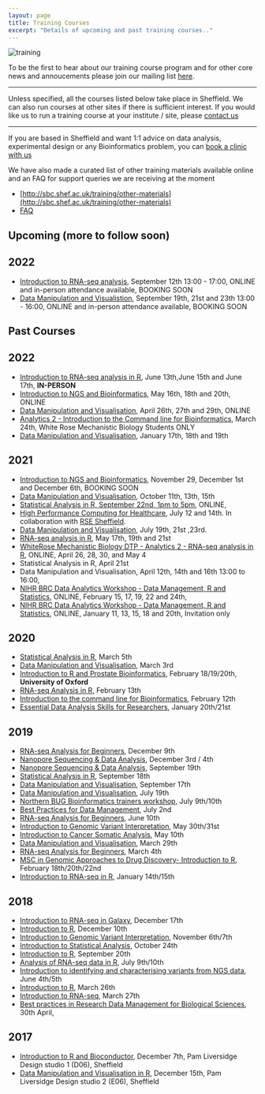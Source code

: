 ```yaml
---
layout: page
title: Training Courses
excerpt: "Details of upcoming and past training courses.."
---
```


![training](../images/RNA-seq-course.jpg)

To be the first to hear about our training course program and for other core news and annoucements please join our mailing list [here](https://groups.google.com/a/sheffield.ac.uk/forum/#!forum/bioinformatics-core-news/join). 

---
<!--You can also tell us about what courses you would like to attend in the future by [filling in this form](http://goo.gl/97fZGt)-->

Unless specified, all the courses listed below take place in Sheffield. We can also run courses at other sites if there is sufficient interest. If you would like us to run a training course at your institute / site, please [contact us](mailto:bioinformatics-core@sheffield.ac.uk)

---

If you are based in Sheffield and want 1:1 advice on data analysis, experimental design or any Bioinformatics problem, you can [book a clinic with us](https://sbc.shef.ac.uk/blog/clinics/)

We have also made a curated list of other training materials available online and an FAQ for support queries we are receiving at the moment

- [http://sbc.shef.ac.uk/training/other-materials](http://sbc.shef.ac.uk/training/other-materials)
- [FAQ](http://sbc.shef.ac.uk/training/faq)


## Upcoming (more to follow soon)

## 2022

- [Introduction to RNA-seq analysis](http://sbc.shef.ac.uk/training/rna-seq-introduction-online-2022-09-12), September 12th 13:00 - 17:00, ONLINE and in-person attendance available, BOOKING SOON
- [Data Manipulation and Visualistion](http://sbc.shef.ac.uk/training/r-introduction-online-2022-09-19), September 19th, 21st and 23th 13:00 - 16:00, ONLINE and in-person attendance available, BOOKING SOON

## Past Courses

## 2022
- [Introduction to RNA-seq analysis in R](http://sbc.shef.ac.uk/training/rna-seq-in-r-2022-06-13), June 13th,June 15th and June 17th, **IN-PERSON**
- [Introduction to NGS and Bioinformatics](http://sbc.shef.ac.uk/training/ngs-introduction-2022-05), May 16th, 18th and 20th,  ONLINE
- [Data Manipulation and Visualisation](http://sbc.shef.ac.uk/training/r-introduction-online-2022-04-26), April 26th, 27th and 29th, ONLINE
- [Analytics 2 - Introduction to the Command line for Bioinformatics](https://www.whiterose-mechanisticbiology-dtp.ac.uk/training-and-events/upcoming/analytics-2-introduction-to-the-command-line-for-bioinformatics-2022/), March 24th, White Rose Mechanistic Biology Students ONLY
- [Data Manipulation and Visualisation](http://sbc.shef.ac.uk/training/r-introduction-online-2022-01-11), January 17th, 18th and 19th

## 2021
- [Introduction to NGS and Bioinformatics](http://sbc.shef.ac.uk/training/ngs-introduction-2021-11), November 29, December 1st and December 6th, BOOKING SOON
- [Data Manipulation and Visualisation](http://sbc.shef.ac.uk/training/r-introduction-online-2021-10-11/), October 11th, 13th, 15th
- [Statistical Analysis in R, September 22nd, 1pm to 5pm](https://sbc.shef.ac.uk/training/stats-introduction-2021-09-22/), ONLINE, 
- [High Performance Computing for Healthcare](https://n8cir.org.uk/events/hpc-healthcare/), July 12 and 14th. In collaboration with [RSE Sheffield](https://rse.shef.ac.uk/).
- [Data Manipulation and Visualisation](http://sbc.shef.ac.uk/training/r-introduction-online-2021-07-19/), July 19th, 21st ,23rd.
- [RNA-seq analysis in R](https://sbc.shef.ac.uk/workshops/rnaseq-r-online_v1), May 17th, 19th and 21st
- [WhiteRose Mechanistic Biology DTP - Analytics 2 - RNA-seq analysis in R](https://sbc.shef.ac.uk/workshops/whiterose_analytics2_v1/), ONLINE, April 26, 28, 30, and May 4
-  Statistical Analysis in R, April 21st
-  Data Manipulation and Visualisation, April 12th, 14th and 16th 13:00 to 16:00,
- [NIHR BRC Data Analytics Workshop - Data Management, R and Statistics](https://sbc.shef.ac.uk/brc_training_feb21/), ONLINE, February 15, 17, 19, 22 and 24th, 
- [NIHR BRC Data Analytics Workshop  - Data Management, R and Statistics](https://sbc.shef.ac.uk/brc_training_jan21/), ONLINE,  January 11, 13, 15, 18 and 20th, Invitation only

## 2020

- [Statistical Analysis in R](http://sbc.shef.ac.uk/training/stats-introduction-2020-03-05/), March 5th
- [Data Manipulation and Visualisation](http://sbc.shef.ac.uk/training/r-introduction-2020-03-03/), March 3rd
- [Introduction to R and Prostate Bioinformatics](https://sbc.shef.ac.uk/training/prostate-bioinformatics-2020-02-18), February 18/19/20th, **University of Oxford**
- [RNA-seq Analysis in R](http://sbc.shef.ac.uk/training/rna-seq-in-r-2020-02-13), February 13th
- [Introduction to the command line for Bioinformatics](http://sbc.shef.ac.uk/training/command-line-2020-02-12), February 12th
- [Essential Data Analysis Skills for Researchers](http://sbc.shef.ac.uk/training/data-essentials-2020-01-20), January 20th/21st

## 2019

- [RNA-seq Analysis for Beginners](http://sbc.shef.ac.uk/training/rna-seq-introduction-2019-12-09/), December 9th
- [Nanopore Sequencing & Data Analysis](http://sbc.shef.ac.uk/training/nanopore-sequencing-2019-12-03/), December 3rd / 4th
- [Nanopore Sequencing & Data Analysis](http://sbc.shef.ac.uk/training/nanopore-sequencing-2019-09-19/), September 19th
- [Statistical Analysis in R](http://sbc.shef.ac.uk/training/stats-introduction-2019-09-18/), September 18th
- [Data Manipulation and Visualisation](http://sbc.shef.ac.uk/training/r-introduction-2019-09-17/), September 17th
- [Data Manipulation and Visualisation](http://sbc.shef.ac.uk/training/r-introduction-2019-07-19/), July 19th
- [Northern BUG Bioinformatics trainers workshop](http://sbc.shef.ac.uk/training/training-network-2019-07-09), July 9th/10th
- [Best Practices for Data Management](http://sbc.shef.ac.uk/training/data-management-2019-07-02/), July 2nd
- [RNA-seq Analysis for Beginners](http://sbc.shef.ac.uk/training/rna-seq-introduction-2019-06-10/), June 10th
- [Introduction to Genomic Variant Interpretation](http://sbc.shef.ac.uk/training/variants-introduction-2019-05-30), May 30th/31st
- [Introduction to Cancer Somatic Analysis](http://sbc.shef.ac.uk/training/somatic-variants-introduction-2019-05-10), May 10th
- [Data Manipulation and Visualisation](http://sbc.shef.ac.uk/training/r-introduction-2019-03-29/), March 29th
- [RNA-seq Analysis for Beginners](http://sbc.shef.ac.uk/training/rna-seq-introduction-2019-03-04/), March 4th
- [MSC in Genomic Approaches to Drug Discovery- Introduction to R](http://sbc.shef.ac.uk/gadd-bioinformatics), February 18th/20th/22nd
- [Introduction to RNA-seq in R](http://sbc.shef.ac.uk/training/rna-seq-in-r-2019-01-14), January 14th/15th

## 2018

- [Introduction to RNA-seq in Galaxy](http://sbc.shef.ac.uk/training/rna-seq-introduction-2018-12-17), December 17th
- [Introduction to R](http://sbc.shef.ac.uk/training/r-introduction-2018-12-10), December 10th
- [Introduction to Genomic Variant Interpretation](http://sbc.shef.ac.uk/training/variants-introduction-2018-11-06), November 6th/7th
- [Introduction to Statistical Analysis](http://sbc.shef.ac.uk/training/stats-introduction-2018-10-24), October 24th
- [Introduction to R](http://sbc.shef.ac.uk/training/r-introduction-2018-09-20), September 20th
- [Analysis of RNA-seq data in R](http://sbc.shef.ac.uk/training/rna-seq-in-r-2018-07-09/), July 9th/10th
- [Introduction to identifying and characterising variants from NGS data](http://sbc.shef.ac.uk/training/variants-introduction-2018-06-04/), June 4th/5th
- [Introduction to R](http://sbc.shef.ac.uk/training/r-introduction-2018-03-26/), March 26th
- [Introduction to RNA-seq](http://sbc.shef.ac.uk/training/rna-seq-introduction-2018-03-27/), March 27th
- [Best practices in Research Data Management for Biological Sciences](http://sbc.shef.ac.uk/training/data-management-2018-04-30/), 30th April, 

## 2017

- [Introduction to R and Bioconductor](r-introduction-2017-12-07), December 7th, Pam Liversidge Design studio 1 (D06), Sheffield
- [Data Manipulation and Visualisation in R](r-tidyverse-2017-12-15), December 15th, Pam Liversidge Design studio 2 (E06), Sheffield


